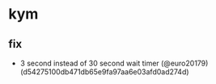 # kym

## fix

* 3 second instead of 30 second wait timer (@euro20179) (d54275100db471db65e9fa97aa6e03afd0ad274d)


